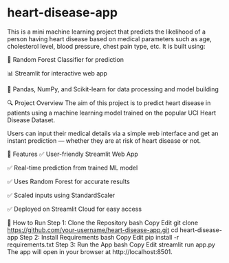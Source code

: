 # heart-disease-app
This is a mini machine learning project that predicts the likelihood of a person having heart disease based on medical parameters such as age, cholesterol level, blood pressure, chest pain type, etc.
It is built using:

🧠 Random Forest Classifier for prediction

📊 Streamlit for interactive web app

🧮 Pandas, NumPy, and Scikit-learn for data processing and model building

🔍 Project Overview
The aim of this project is to predict heart disease in patients using a machine learning model trained on the popular UCI Heart Disease Dataset.

Users can input their medical details via a simple web interface and get an instant prediction — whether they are at risk of heart disease or not.

🧠 Features
✅ User-friendly Streamlit Web App

✅ Real-time prediction from trained ML model

✅ Uses Random Forest for accurate results

✅ Scaled inputs using StandardScaler

✅ Deployed on Streamlit Cloud for easy access

🚀 How to Run
Step 1: Clone the Repository
bash
Copy
Edit
git clone https://github.com/your-username/heart-disease-app.git
cd heart-disease-app
Step 2: Install Requirements
bash
Copy
Edit
pip install -r requirements.txt
Step 3: Run the App
bash
Copy
Edit
streamlit run app.py
The app will open in your browser at http://localhost:8501.
